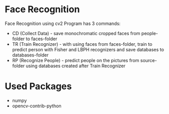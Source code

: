 # Face Recognition
Face Recognition using cv2
Program has 3 commands:
- CD (Collect Data) - save monochromatic cropped faces from people-folder to faces-folder
- TR (Train Recognizer) - with using faces from faces-folder, train to predict person with Fisher and LBPH recognizers and save databases to databases-folder
- RP (Recognize People) - predict people on the pictures from source-folder using databases created after Train Recognizer

# Used Packages
- numpy
- opencv-contrib-python
